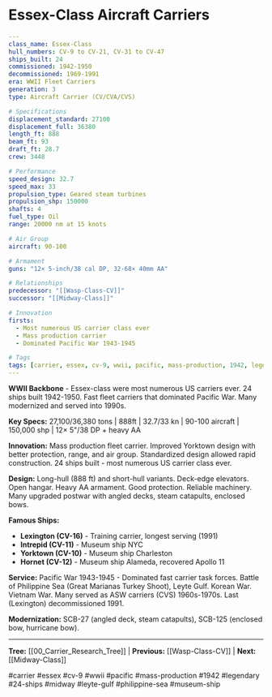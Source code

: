 # Essex-Class Aircraft Carriers

```yaml
---
class_name: Essex-Class
hull_numbers: CV-9 to CV-21, CV-31 to CV-47
ships_built: 24
commissioned: 1942-1950
decommissioned: 1969-1991
era: WWII Fleet Carriers
generation: 3
type: Aircraft Carrier (CV/CVA/CVS)

# Specifications
displacement_standard: 27100
displacement_full: 36380
length_ft: 888
beam_ft: 93
draft_ft: 28.7
crew: 3448

# Performance
speed_design: 32.7
speed_max: 33
propulsion_type: Geared steam turbines
propulsion_shp: 150000
shafts: 4
fuel_type: Oil
range: 20000 nm at 15 knots

# Air Group
aircraft: 90-100

# Armament
guns: "12× 5-inch/38 cal DP, 32-68× 40mm AA"

# Relationships
predecessor: "[[Wasp-Class-CV]]"
successor: "[[Midway-Class]]"

# Innovation
firsts:
  - Most numerous US carrier class ever
  - Mass production carrier
  - Dominated Pacific War 1943-1945

# Tags
tags: [carrier, essex, cv-9, wwii, pacific, mass-production, 1942, legendary, 24-ships, midway, leyte-gulf, philippine-sea]
---
```

**WWII Backbone** - Essex-class were most numerous US carriers ever. 24 ships built 1942-1950. Fast fleet carriers that dominated Pacific War. Many modernized and served into 1990s.

**Key Specs:** 27,100/36,380 tons | 888ft | 32.7/33 kn | 90-100 aircraft | 150,000 shp | 12× 5"/38 DP + heavy AA

**Innovation:** Mass production fleet carrier. Improved Yorktown design with better protection, range, and air group. Standardized design allowed rapid construction. 24 ships built - most numerous US carrier class ever.

**Design:** Long-hull (888 ft) and short-hull variants. Deck-edge elevators. Open hangar. Heavy AA armament. Good protection. Reliable machinery. Many upgraded postwar with angled decks, steam catapults, enclosed bows.

**Famous Ships:**
- **Lexington (CV-16)** - Training carrier, longest serving (1991)
- **Intrepid (CV-11)** - Museum ship NYC
- **Yorktown (CV-10)** - Museum ship Charleston
- **Hornet (CV-12)** - Museum ship Alameda, recovered Apollo 11

**Service:** Pacific War 1943-1945 - Dominated fast carrier task forces. Battle of Philippine Sea (Great Marianas Turkey Shoot), Leyte Gulf. Korean War. Vietnam War. Many served as ASW carriers (CVS) 1960s-1970s. Last (Lexington) decommissioned 1991.

**Modernization:** SCB-27 (angled deck, steam catapults), SCB-125 (enclosed bow, hurricane bow).

---
**Tree:** [[00_Carrier_Research_Tree]] | **Previous:** [[Wasp-Class-CV]] | **Next:** [[Midway-Class]]

#carrier #essex #cv-9 #wwii #pacific #mass-production #1942 #legendary #24-ships #midway #leyte-gulf #philippine-sea #museum-ship
